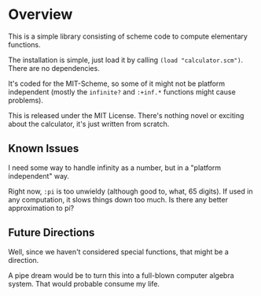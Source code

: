 # Overview

This is a simple library consisting of scheme code to compute elementary 
functions.

The installation is simple, just load it by calling
`(load "calculator.scm")`. There are no dependencies. 

It's coded for the MIT-Scheme, so some of it might not be platform independent 
(mostly the `infinite?` and `:+inf.*` functions might cause problems).

This is released under the MIT License. There's nothing novel or exciting about 
the calculator, it's just written from scratch.

## Known Issues

I need some way to handle infinity as a number, but in a "platform independent"
way.

Right now, `:pi` is too unwieldy (although good to, what, 65 digits). If
used in any computation, it slows things down too much. Is there any
better approximation to pi?

## Future Directions

Well, since we haven't considered special functions, that might be a direction.

A pipe dream would be to turn this into a full-blown computer algebra system.
That would probable consume my life.
